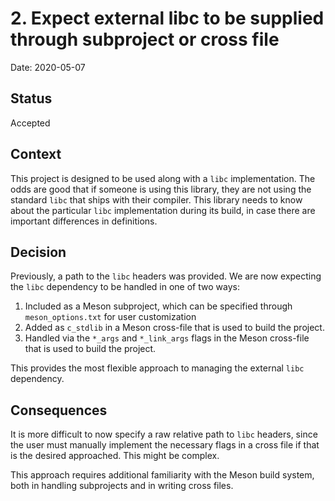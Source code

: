 # 2. Expect external libc to be supplied through subproject or cross file

Date: 2020-05-07

## Status

Accepted

## Context

This project is designed to be used along with a `libc` implementation. The odds are good that if someone is using this library, they are not using the standard `libc` that ships with their compiler. This library needs to know about the particular `libc` implementation during its build, in case there are important differences in definitions.

## Decision

Previously, a path to the `libc` headers was provided. We are now expecting the `libc` dependency to be handled in one of two ways:

1. Included as a Meson subproject, which can be specified through `meson_options.txt` for user customization
2. Added as `c_stdlib` in a Meson cross-file that is used to build the project.
3. Handled via the `*_args` and `*_link_args` flags in the Meson cross-file that is used to build the project.

This provides the most flexible approach to managing the external `libc` dependency.

## Consequences

It is more difficult to now specify a raw relative path to `libc` headers, since the user must manually implement the necessary flags in a cross file if that is the desired approached. This might be complex.

This approach requires additional familiarity with the Meson build system, both in handling subprojects and in writing cross files.
